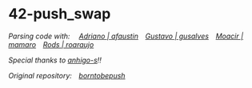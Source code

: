 # 42-push_swap

<i>Parsing code with: &emsp;<a href=https://github.com/adrianofaus>Adriano | afaustin</a>&emsp;<a href=https://github.com/gustavdlima>Gustavo | gusalves</a>&emsp;<a href=https://github.com/koukunwlk>Moacir | mamaro</a>&emsp;<a href=https://github.com/rodsmade>Rods | roaraujo</a><br>

Special thanks to <a href=https://github.com/andersonhsporto>anhigo-s</a>!!<br>

Original repository:&emsp;<a href=https://github.com/gustavdlima/borntobepush>borntobepush</a></i>
